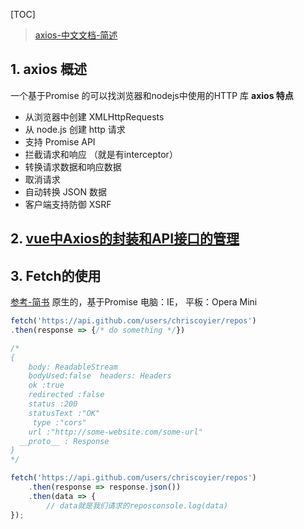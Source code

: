 [TOC]
> [axios-中文文档-简述](https://www.jianshu.com/p/065294e2711c)

## 1. axios 概述 ##

一个基于Promise 的可以找浏览器和nodejs中使用的HTTP 库
**axios 特点**

* 从浏览器中创建 XMLHttpRequests
* 从 node.js 创建 http 请求
* 支持 Promise API
* 拦截请求和响应 （就是有interceptor）
* 转换请求数据和响应数据
* 取消请求
* 自动转换 JSON 数据
* 客户端支持防御 XSRF

## 2. [vue中Axios的封装和API接口的管理](https://juejin.im/post/5b55c118f265da0f6f1aa354#heading-7) ##

## 3. Fetch的使用 ##

[参考-简书](https://www.jianshu.com/p/7e7223bd8d7c)
 原生的，基于Promise
 电脑：IE， 平板：Opera Mini

```js
fetch('https://api.github.com/users/chriscoyier/repos') 
.then(response => {/* do something */})

/*
{
    body: ReadableStream 
    bodyUsed:false  headers: Headers 
    ok :true 
    redirected :false 
    status :200 
    statusText :"OK" 
     type :"cors" 
    url :"http://some-website.com/some-url"
  __proto__ : Response
}
*/

fetch('https://api.github.com/users/chriscoyier/repos') 
    .then(response => response.json()) 
    .then(data => {
        // data就是我们请求的reposconsole.log(data)
});
```

​	
